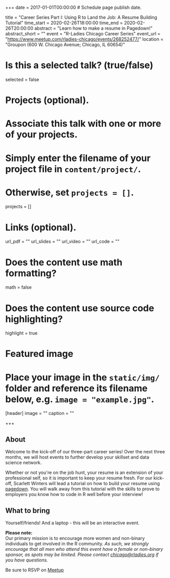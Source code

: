 +++
date = 2017-01-01T00:00:00  # Schedule page publish date.

title = "Career Series Part I: Using R to Land the Job: A Resume Building Tutorial"
time_start = 2020-02-26T18:00:00
time_end = 2020-02-26T20:00:00
abstract = "Learn how to make a resume in Pagedown!"
abstract_short = ""
event = "R-Ladies Chicago Career Series"
event_url = "https://www.meetup.com/rladies-chicago/events/268252477/"
location = "Groupon (600 W. Chicago Avenue; Chicago, IL 60654)"

# Is this a selected talk? (true/false)
selected = false

# Projects (optional).
#   Associate this talk with one or more of your projects.
#   Simply enter the filename of your project file in `content/project/`.
#   Otherwise, set `projects = []`.
projects = []

# Links (optional).
url_pdf = ""
url_slides = ""
url_video = ""
url_code = ""

# Does the content use math formatting?
math = false

# Does the content use source code highlighting?
highlight = true

# Featured image
# Place your image in the `static/img/` folder and reference its filename below, e.g. `image = "example.jpg"`.
[header]
image = ""
caption = ""

+++
  
  
## About  
  
Welcome to the kick-off of our three-part career series! Over the next three months, we will host events to further develop your skillset and data science network.  
  
Whether or not you're on the job hunt, your resume is an extension of your professional self, so it is important to keep your resume fresh. For our kick-off, Scarlett Winters will lead a tutorial on how to build your resume using [pagedown](https://github.com/rstudio/pagedown). You will walk away from this tutorial with the skills to prove to employers you know how to code in R well before your interview!  
  
     
## What to bring  
  
Yourself/friends! And a laptop - this will be an interactive event.

  
  
**Please note:**    
Our primary mission is to encourage more women and non-binary individuals to get involved in the R community. *As such, we strongly encourage that all men who attend this event have a female or non-binary sponsor, as spots may be limited. Please contact chicago@rladies.org if you have questions.*  
    
  
Be sure to RSVP on [Meetup](https://www.meetup.com/rladies-chicago/events/268252477/)
